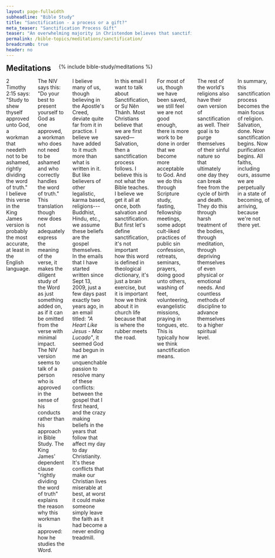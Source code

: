 ```yaml
---
layout: page-fullwidth
subheadline: "Bible Study"
title: "Sanctification - a process or a gift?"
meta_teaser: "Sanctification Process Gift"
teaser: "An overwhelming majority in Christendom believes that sanctification is a process. This article attempts to show that it is not a process, but a gift. This belief system satisfies the self-centered desire for self exaltation. The believers are not to focus on themselves but to fix their eyes on Christ." 
permalink: /bible-topics/meditations/sanctification/
breadcrumb: true
header: no
---
```

<!--more-->
<div class="row">
<div class="bible-index medium-4 medium-push-8 columns">
<h2 style="margin: 0px">Meditations</h2>
        {% include bible-study/meditations %}
</div><!-- /.medium-4.columns -->
<div class="medium-8 medium-pull-4 columns" markdown="1">

<span class="green-letter">2 Timothy 2:15 says: "Study to shew thyself approved unto God, a workman that needeth not to be ashamed, rightly dividing the word of truth."</span>  I believe this verse in the King James version is probably the most accurate, at least in the English language.

The NIV says this: <span class="green-letter">"Do your best to present yourself to God as one approved, a workman who does not need to be ashamed and who correctly handles the word of truth."</span> This translation though new does not adequately express the meaning of the verse, it makes the diligent study of the Word as just something added on, as if it can be omitted from the verse with minimal impact. The NIV version seems to talk of a person who is approved in the sense of his conducts rather than his approach in Bible Study. The King James' dependent clause "rightly dividing the word of truth" explains the reason why this workman is approved: how he studies the Word.

I believe many of us, though believing in the Apostle's Creed, deviate quite far from it in practice. I believe we have added to it much more than what is written in it. But like believers of other legalistic, karma based, religions---Buddhist, Hindu, etc., we assume these beliefs are the gospel themselves. In the emails that I have started written since Sept 13, 2009, just a few days past exactly two years ago, in an email titled: <em>"A Heart Like Jesus - Max Lucado"</em>, it seemed God had begun in me an unquenchable passion to resolve many of these conflicts: between the gospel that I first heard, and the crazy making beliefs in the years that follow that affect my day to day Christianity. It's these conflicts that make our Christian lives miserable at best, at worst it could make someone simply leave the faith as it had become a never ending treadmill.

In this email I want to talk about Sanctification, or Sự Nên Thánh. Most Christians believe that we are first saved—Salvation, then a sanctification process follows. I believe this is not what the Bible teaches. I believe we get it all at once, both salvation and sanctification. But first let's define sanctification, it's not important how this word is defined in theological dictionary, it's just a brain exercise, but it is important how we think about it in church life because that is where the rubber meets the road.

For most of us, though we have been saved, we still feel we are not good enough, there is more work to be done in order that we become more acceptable to God. And we do this through Scripture study, fasting, fellowship meetings, some adopt cult-liked practices of public sin confession, retreats, seminars, prayers, doing good unto others, washing of feet, volunteering, evangelistic missions, praying in tongues, etc. This is typically how we think sanctification means.

The rest of the world's religions also have their own version of sanctification as well. Their goal is to purge themselves of their sinful nature so that ultimately one day they can break free from the cycle of birth and death. They do this through harsh treatment of the bodies, through meditation, through depriving themselves of even physical or emotional needs. And countless methods of discipline to advance themselves to a higher spiritual level.

In summary, this sanctification process becomes the main focus of religion. Salvation, done. Now sanctification begins. Now purification begins. All faiths, including ours, assume we are perpetually in a state of becoming, of arriving, because we're not there yet.

But before I cite Scriptures to prove that this thinking is un-biblical, un-scriptural, and decidedly takes away the glory of the Cross, I'd like us to learn a new word which some of us might be familiar with: Gnosticism. What is gnosticism?

There was a group of people called the Gnostics who threatened the early church by attempting to reinterpret the teachings of Christ through the lens of their Greek philosophy, and attracted many new believers. Through their unbiblical view of the nature of God, they look at the material world with great suspicion. They believe that <em>"since people are essentially divine souls that are trapped within evil bodies, the goal of life is eventually to escape from our physical bodies and rejoin the high God in the high heavens. Each soul can accomplish this only as it disdains its body by depriving its physical appetites and learns the gnosis, the secret knowledge that shows the path to liberation" (quoted from Michael Wittmer in Heaven Is A Place On Earth).</em>

Doesn't this sound like Buddhism? or some other Bible based faiths that their devotees are so afraid of any contacts with women? And doesn't it sound like much of our thinking, too? That all areas of life are basically sinful, only heaven is good, and we use the sanctification process to make ourselves ready for the day we meet our Creator? We think that a day at the park, or in the movie theater, or meal preparation, or washing of a car, is not as spiritual as time spent in the Word. We think that whatever else that is not related to Bible study or prayer or fasting or evangelistic endeavor detracts from our spiritual growth. We might not say it out loud, but isn't it what we mostly assume to be true? And doesn't it put some guilt in us if we feel we don't spend enough time doing spiritual things?

The apostle Paul was aware of this threat and he at least twice in the Scripture takes straight aim at the incipient Gnosticism and its heretical view of creation. He wrote this to Timothy (1 Tim 4:1-5):

>  "<sup>1</sup> The Spirit clearly says that in later times some will abandon the faith and follow deceiving spirits and things taught by demons. <sup>2</sup> Such teachings come through hypocritical liars, whose consciences have been seared as with a hot iron. <sup>3</sup> They forbid people to marry and order them to abstain from certain foods, which God created to be received with thanksgiving by those who believe and who know the truth. <sup>4</sup> For everything God created is good, and nothing is to be rejected if it is received with thanksgiving, <sup>5</sup> because it is consecrated by the word of God and prayer."

and again in Colossians 2:20-23:

> "<sup>20</sup> Since you died with Christ to the basic principles of this world, why, as though you still belonged to it, do you submit to its rules: <sup>21</sup> “Do not handle! Do not taste! Do not touch!”? <sup>22</sup> These are all destined to perish with use, because they are based on human commands and teachings. <sup>23</sup> Such regulations indeed have an appearance of wisdom, with their self-imposed worship, their false humility and their harsh treatment of the body, but they lack any value in restraining sensual indulgence."

What were these people teaching that prompted the apostle Paul to address them with such urgency? They were attempting to "<em>sanctify</em>" themselves through many means that were so appealing to the Christians of his time. Marriage, certain foods, and perhaps other things, somehow divert your attention from what is spiritual. I'm sure Paul wasn't giving us an exhaustive list of these practices because there were too many. He only addressed practices that were prevalent at the time, and in those churches. My pastor told me of some pastoral retreats that had rituals with candles and quiet times that I felt uneasy about. People are inventive, and like the Isrealites of old, they will come up with myriad ways that supposedly bring them closer to God.

We call this the sanctification process, that God is still working on us to conform us into the image of Christ. But at the risk of jumping too far ahead, I believe we are fully conformed into the image of Christ when we accept His substitutionary death on the Cross, no more, no less. When God sees us, He sees His Son, His gift of eternal life to us, but not the holiness or goodness that project from ourselves.

Now I'm claiming that the word sanctification is never meant to be used like this in the Bible. If you do a search, as I searched the King James version in my Kindle, for the word "sanctified", none came up that suggests "making us more holy". They all meant "to be set apart", "biệt riêng ra", for a particular purpose. And the act of sanctifying something is done by the person who sets the object apart, not the object itself. God sets apart a people for His own purpose, the Levitical priests set apart certain vessels for use in the tabernacles. The purification process, either by God, or by the priests, to prepare the vessels is done by God, or by the priests, but not by the vessels themselves.

I believe it's when the vessels that try to purify themselves that they try to become God, that's when gnosticism is at work, and that is what the apostle Paul is against. Now is the time to quote some from 105 instances of the word "sanctified" in the Bible—pay special attention to the past tense used in all these verses:

<p class="blockquote">
"And that is what some of you were. But you were washed, you were sanctified, you were justified in the name of the Lord Jesus Christ and by the Spirit of our God." (I Cor 1:2)<br /><br />
"But you were washed, you were sanctified, you were justified in the name of the Lord Jesus Christ and by the Spirit of our God." (1 Cor 6:11)<br /><br />

"...so that they may receive forgiveness of sins and a place among those who are sanctified by faith in me.’" (Acts 26:15-18) [ we are sanctified by faith, by believing in Jesus ]<br /><br />

"And by that will, we have been sanctified through the sacrifice of the body of Jesus Christ once for all." (Hebrews 10:10) [Wow! Once for all. Francis Schaeffer wrote that you are no more saved, or sanctified, today, or tomorrow, than the day you are saved. How else can you be more sanctified if Christ has already sanctified, or set apart, you? Or are you saying His work is not finished yet?]<br /><br />

"How much more severely do you think a man deserves to be punished who has trampled the Son of God under foot, who has treated as an unholy thing the blood of the covenant that sanctified him, and who has insulted the Spirit of grace?" (Hebrews 10:29)<br /><br />

"For by one offering he hath perfected for ever them that are sanctified." (Hebrews 10:14) [note that being sanctified here is not a condition upon the recipient of grace, but a fact that since they were sanctified by faith in the Son of God, they are also perfected, for ever]. (Hebrews 10:14)<br /><br />

"Unto the church of God which is at Corinth, to them that are sanctified in Christ Jesus, called to be saints, with all that in every place call upon the name of Jesus Christ our Lord, both theirs and ours" (1 Cor 1:2) [Note that they are not called to become saints in the Catholic point of view—they hope to one day be promoted to sainthood, but here Paul is reminding them of their identity in Christ, as already saints, already sanctified, or set apart as God's people in Christ].
</p>

Okay, I don't want to inundate you with another 100 quotes that overwhelmingly demonstrate that our perfect sainthood is already ours in Christ. But to be fair, there is a few instances of "sanctified" that seems to suggest the sanctification process that I'm writing against: one in 2 Tim 2:21 that calls young men to flee from the lust of the flesh, and Romans 12:1 that calls us to present our bodies as living sacrifices, and most if not all instances of the Old Testaments that talks of the people sanctify themselves through means of animal sacrifices. But all these things do nothing to make us more acceptable before God. For New Covenant believers, these exhortations are to the spare the Christians of pain and heartache while they still live in the world; for the Old Covenant folks it's just a temporary measure until Christ comes.

So let's leave out the Old Testament sanctification system, as we now have the perfect sacrificial Lamb of God, how do we deal with the two, out of 105, that suggest we sanctify ourselves by refraining from sinful activities? But do they? No, they don't make the saints any more saintly than when they first believed, but these verses remind them to live according to their already being set apart as God's holy vessels.

I believe when Paul gets down to the specific, he was dealing with specific sins, he did not make sweeping statements for all churches. In some churches, he dealt with legalistic observation of certain religious days, even the Sabbath, some he dealt with the matter of circumcision, some with the problem of gnosticism spreading like wild fire, some with tongue speaking, some for their lack of loving treatments toward the brethrens. In other words he addressed specific issues that a particular church is facing. The rest of his letters are to show the wondrous grace of our Savior Jesus Christ. Remember that the specific issues are far and few in between the proclaiming of God's good news, or the defense for the faith that was once delivered to the saints against legalism. But as far as I can recall sermons after sermons since I became a Christian some 35 plus years ago, I have never heard an exposition on the "Wonderful grace of Jesus" for any length of time, but the majority I heard was on the unbiblical focus on "sự nên thánh," on preparing ourselves toward the day of judgement. We are so busy trying to get what that is already ours and neglect to live by the knowledge that we are more than conquerors through Christ. No wonder we have no testimonies.

I have no problem believing that each Christian should be sensitive to the still small voice of the Holy Spirit as He counsels them in their walk, but I have major problems with making self cleansing, self purging, constant introspection, ritualistic practices, etc., the main focus of our faith. I have problems with us majoring on the two specifically applicable verses and neglect the 103 others that are universally applicable throughout all churches.

In majoring on the minor, we waste much time correcting ourselves—which only God can do from the inside, and not studying the wonderful power of the gospel, the free gift of salvation.

Last but not least, how do you think we can sanctify ourselves if we can't even save ourselves? I believe if it is impossible for us to save ourselves, it is even more impossible for us to adequately sanctify ourselves to make us more acceptable to God? Which is easier: salvation or sanctification—in the sense that there is no longer any flaw found within us, or we become like God? Salvation is much easier, all we need to do is believe. Sanctification, even in the heretical sense stated above, is only possible when God gives us new bodies.

So I insist that we already have both salvation, and an imparted sanctification that makes us appear blameless before God on the day we received Christ as our Savior. All the work that we erroneously call sanctification is continually done by the indwelling Holy Spirit, mysteriously, by His power, like a fruit showing forth, and the Christian can only be amazed that hither came such wonderful changes in his life. And he does not make a religion out of it. It's a gift, just like the gift of eternal life. It's the focus on the gift that makes it a false religion.

Remember Colossians 2:23 says that disciplines to train oneself toward godliness have an appearance of wisdom but are totally useless in restraining sensual indulgence. This is what all religions pursue but Paul call these are practices taught by deceiving spirits and demons.

I propose we give thanks to God and live like Abraham, Isaac, and Jacob, live by faith, rest in the fact that all we need for godliness and contentment is already given us along with Christ, and don't try anymore to be better than you really are. Because you are already, ALREADY, perfected in Christ. Then we'll have a testimony.

> "He who did not spare his own Son, but gave him up for us all—how will he not also, along with him, graciously give us all things?" (Romans 8:32)

Everything that I write, came from my deepest desire to experience the rest that we must make every effort to enter into (Heb 4:11), the freedom that Jesus promised (Jn 8:36), the easy yoke and the light burden (Mt 11:30), and the spring of living water that flows into eternal life (Jn 4:14).

> "My people have committed two sins: They have forsaken me, the spring of living water, and have dug their own cisterns, broken cisterns that cannot hold water." (Jeremiah 2:13)

{% include bible-study/bible-study-footer %}
</div><!-- /.medium-8.columns -->
</div><!-- /.row -->

